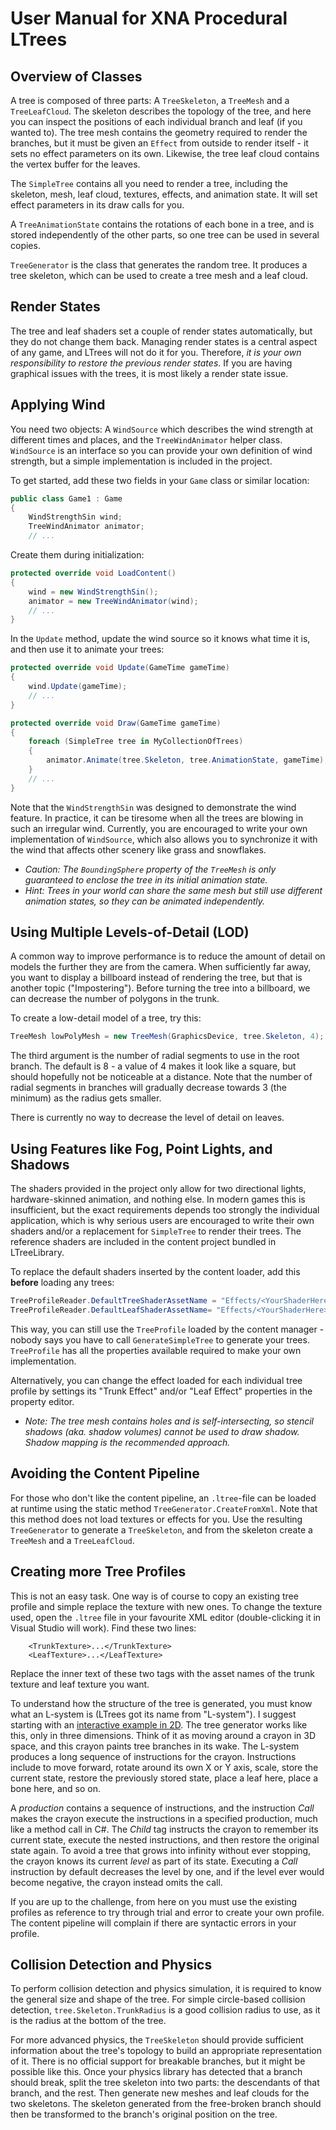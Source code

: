 # User Manual for XNA Procedural LTrees

## Overview of Classes

A tree is composed of three parts: A `TreeSkeleton`, a `TreeMesh` and a
`TreeLeafCloud`. The skeleton describes the topology of the tree, and here you 
can inspect the positions of each individual branch and leaf (if you wanted to). 
The tree mesh contains the geometry required to render the branches, but it must 
be given an `Effect` from outside to render itself - it sets no effect 
parameters on its own. Likewise, the tree leaf cloud contains the vertex buffer 
for the leaves.

The `SimpleTree` contains all you need to render a tree, including the skeleton, 
mesh, leaf cloud, textures, effects, and animation state. It will set effect 
parameters in its draw calls for you.

A `TreeAnimationState` contains the rotations of each bone in a tree, and is 
stored independently of the other parts, so one tree can be used in several 
copies.

`TreeGenerator` is the class that generates the random tree. It produces a tree 
skeleton, which can be used to create a tree mesh and a leaf cloud.

## Render States

The tree and leaf shaders set a couple of render states automatically, but they 
do not change them back. Managing render states is a central aspect of any game, 
and LTrees will not do it for you. Therefore, *it is your own responsibility to 
restore the previous render states*. If you are having graphical issues with the 
trees, it is most likely a render state issue.

## Applying Wind

You need two objects: A `WindSource` which describes the wind strength at 
different times and places, and the `TreeWindAnimator` helper class.
`WindSource` is an interface so you can provide your own definition of wind 
strength, but a simple implementation is included in the project.

To get started, add these two fields in your `Game` class or similar location:

``` csharp
public class Game1 : Game
{
    WindStrengthSin wind;
    TreeWindAnimator animator;
    // ...
```

Create them during initialization:

``` csharp
protected override void LoadContent()
{
    wind = new WindStrengthSin();
    animator = new TreeWindAnimator(wind);
    // ...
}
```

In the `Update` method, update the wind source so it knows what time it is, and 
then use it to animate your trees:

``` csharp
protected override void Update(GameTime gameTime)
{
    wind.Update(gameTime);
    // ...
}

protected override void Draw(GameTime gameTime)
{
    foreach (SimpleTree tree in MyCollectionOfTrees)
    {
        animator.Animate(tree.Skeleton, tree.AnimationState, gameTime);
    }
    // ...
}
```

Note that the `WindStrengthSin` was designed to demonstrate the wind feature. 
In practice, it can be tiresome when all the trees are blowing in such an 
irregular wind. Currently, you are encouraged to write your own implementation 
of `WindSource`, which also allows you to synchronize it with the wind that 
affects other scenery like grass and snowflakes.

* *Caution: The `BoundingSphere` property of the `TreeMesh` is only guaranteed to 
  enclose the tree in its initial animation state.*
* *Hint: Trees in your world can share the same mesh but still use different 
  animation states, so they can be animated independently.*

## Using Multiple Levels-of-Detail (LOD)

A common way to improve performance is to reduce the amount of detail on models 
the further they are from the camera. When sufficiently far away, you want to 
display a billboard instead of rendering the tree, but that is another topic
("Impostering"). Before turning the tree into a billboard, we can decrease the 
number of polygons in the trunk.

To create a low-detail model of a tree, try this:

``` csharp
TreeMesh lowPolyMesh = new TreeMesh(GraphicsDevice, tree.Skeleton, 4);
```

The third argument is the number of radial segments to use in the root branch. 
The default is 8 - a value of 4 makes it look like a square, but should 
hopefully not be noticeable at a distance. Note that the number of radial 
segments in branches will gradually decrease towards 3 (the minimum) as the 
radius gets smaller.

There is currently no way to decrease the level of detail on leaves.

## Using Features like Fog, Point Lights, and Shadows

The shaders provided in the project only allow for two directional lights, 
hardware-skinned animation, and nothing else. In modern games this is 
insufficient, but the exact requirements depends too strongly the individual 
application, which is why serious users are encouraged to write their own 
shaders and/or a replacement for `SimpleTree` to render their trees. The 
reference shaders are included in the content project bundled in LTreeLibrary.

To replace the default shaders inserted by the content loader, add this 
**before** loading any trees:

``` csharp
TreeProfileReader.DefaultTreeShaderAssetName = "Effects/<YourShaderHere>";
TreeProfileReader.DefaultLeafShaderAssetName= "Effects/<YourShaderHere>";
```

This way, you can still use the `TreeProfile` loaded by the content manager - 
nobody says you have to call `GenerateSimpleTree` to generate your trees.
`TreeProfile` has all the properties available required to make your own 
implementation.

Alternatively, you can change the effect loaded for each individual tree profile 
by settings its "Trunk Effect" and/or "Leaf Effect" properties in the property 
editor.

* *Note: The tree mesh contains holes and is self-intersecting, so stencil 
  shadows (aka. shadow volumes) cannot be used to draw shadow. Shadow mapping 
  is the recommended approach.*

## Avoiding the Content Pipeline

For those who don't like the content pipeline, an `.ltree`-file can be loaded at 
runtime using the static method `TreeGenerator.CreateFromXml`. Note that this 
method does not load textures or effects for you. Use the resulting
`TreeGenerator` to generate a `TreeSkeleton`, and from the skeleton create a 
`TreeMesh` and a `TreeLeafCloud`.

## Creating more Tree Profiles

This is not an easy task. One way is of course to copy an existing tree profile 
and simple replace the texture with new ones. To change the texture used, open 
the `.ltree` file in your favourite XML editor (double-clicking it in Visual
Studio will work). Find these two lines:

```
    <TrunkTexture>...</TrunkTexture>
    <LeafTexture>...</LeafTexture>
```

Replace the inner text of these two tags with the asset names of the trunk 
texture and leaf texture you want.

To understand how the structure of the tree is generated, you must know what an 
L-system is (LTrees got its name from "L-system"). I suggest starting with an 
[interactive example in 2D](http://lsysjs.qwert.ch). The tree generator works 
like this, only in three dimensions. Think of it as moving around a crayon in 
3D space, and this crayon paints tree branches in its wake. The L-system 
produces a long sequence of instructions for the crayon. Instructions include to
move forward, rotate around its own X or Y axis, scale, store the current state,
restore the previously stored state, place a leaf here, place a bone here, and
so on.

A *production* contains a sequence of instructions, and the instruction *Call*
makes the crayon execute the instructions in a specified production, much like a
method call in C#. The *Child* tag instructs the crayon to remember its current 
state, execute the nested instructions, and then restore the original state 
again. To avoid a tree that grows into infinity without ever stopping, the 
crayon knows its current *level* as part of its state. Executing a *Call* 
instruction by default decreases the level by one, and if the level ever would 
become negative, the crayon instead omits the call.

If you are up to the challenge, from here on you must use the existing profiles 
as reference to try through trial and error to create your own profile. The 
content pipeline will complain if there are syntactic errors in your profile.

## Collision Detection and Physics

To perform collision detection and physics simulation, it is required to know 
the general size and shape of the tree. For simple circle-based collision 
detection, `tree.Skeleton.TrunkRadius` is a good collision radius to use, as it 
is the radius at the bottom of the tree.

For more advanced physics, the `TreeSkeleton` should provide sufficient 
information about the tree's topology to build an appropriate representation of 
it. There is no official support for breakable branches, but it might be 
possible like this. Once your physics library has detected that a branch should 
break, split the tree skeleton into two parts: the descendants of that branch, 
and the rest. Then generate new meshes and leaf clouds for the two skeletons. 
The skeleton generated from the free-broken branch should then be transformed to 
the branch's original position on the tree.
